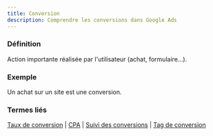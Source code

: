 ```yaml
---
title: Conversion
description: Comprendre les conversions dans Google Ads
---
```


### Définition
Action importante réalisée par l'utilisateur (achat, formulaire…).

### Exemple
Un achat sur un site est une conversion.

### Termes liés
[Taux de conversion](/fr/metrics/conversion-rate) | [CPA](/fr/metrics/cpa) | [Suivi des conversions](/fr/optimization/conversion-tracking) | [Tag de conversion](/fr/optimization/conversion-tag)